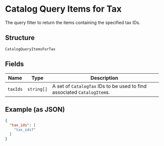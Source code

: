 
# Catalog Query Items for Tax

The query filter to return the items containing the specified tax IDs.

## Structure

`CatalogQueryItemsForTax`

## Fields

| Name | Type | Description |
|  --- | --- | --- |
| `taxIds` | `string[]` | A set of `CatalogTax` IDs to be used to find associated `CatalogItem`s. |

## Example (as JSON)

```json
{
  "tax_ids": [
    "tax_ids7"
  ]
}
```

